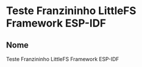 # Teste Franzininho LittleFS Framework ESP-IDF

## Nome
Teste Franzininho LittleFS Framework ESP-IDF
